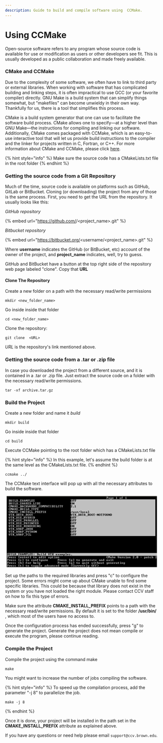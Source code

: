 ```yaml
---
description: Guide to build and compile software using  CCMake.
---
```


# Using CCMake

Open-source software refers to any program whose source code is available for use or modification as users or other developers see fit. This is usually developed as a public collaboration and made freely available.

### CMake and CCMake

Due to the complexity of some software, we often have to link to third party or external libraries. When working with software that has complicated building and linking steps, it is often impractical to use GCC (or your favorite compiler) directly. GNU Make is a build system that can simplify things somewhat, but "makefiles" can become unwieldy in their own way. Thankfully for us, there is a tool that simplifies this process.&#x20;

CMake is a build system generator that one can use to facilitate the software build process. CMake allows one to specify—at a higher level than GNU Make—the instructions for compiling and linking our software. Additionally, CMake comes packaged with CCMake, which is an easy-to-use interactive tool that  will let us  provide build instructions to the compiler and the linker for projects written in C, Fortran, or C++. For more information about CMake and CCMake, please click [here](https://cmake.org/).

{% hint style="info" %}
Make sure the source code  has a CMakeLists.txt file in the root folder
{% endhint %}

### Getting the source code from a Git Repository

Much of the time, source code is available on platforms such as  GitHub, GitLab or BitBucket. Cloning (or downloading) the project from any of those is the same process. First, you need to get the URL from the repository.  It usually looks like this:&#x20;

_GitHub repository_

{% embed url="https://github.com/<userrname>/<project_name>.git" %}

_Bitbucket repository_

{% embed url="https://bitbucket.org/<username/<project_name>.git" %}

Where **username** indicates the GitHub (or BitBucket, etc) account of the owner of the project, and **project\_name** indicates, well, try to guess.

GitHub and BitBucket have a button at the top right side of the repository web page labeled "clone". Copy that  **URL**

#### Clone The Repository

Create a new folder on a path with the necessary read/write permissions

```
mkdir <new_folder_name>
```

Go inside inside that folder

```
cd <new_folder_name>
```

Clone the repository:

```
git clone  <URL>
```

_URL_ is the repository's link mentioned above.

### Getting the source code from a .tar or .zip file

In case you downloaded the project from a different source, and it is contained in a .tar or .zip file. Just extract the source code on a folder with the necessary read/write permissions.&#x20;

```
tar -xf archive.tar.gz
```

### Build the Project

Create a new folder and name it _build_

```
mkdir build
```

Go inside inside that folder

```
cd build
```

Execute CCMake  pointing to the root folder which has a CMakeLists.txt file

{% hint style="info" %}
In this example, let's assume the build folder is at the same level as the CMakeLists.txt file.
{% endhint %}

```
ccmake ../
```

The CCMake text interface will pop up with all the necessary attributes to  build the software.

![](<../.gitbook/assets/image (1) (1) (1) (1) (1).png>)

Set up the paths to the required libraries and press "c" to  configure the project. Some errors might come up about CMake unable to find some specific libraries. This could be because that library does not exist in the system or you have not loaded the right module. Please contact CCV staff on how to fix this type of errors.

Make sure the attribute **CMAKE\_INSTALL\_PREFIX** points to a path with the necessary read/write permissions. By default it is set to the folder **/usr/bin/** , which most of the users have no access to.

Once the configuration process has ended successfully, press "g" to generate the project. Generate the project does not mean compile or execute the program, please continue reading.

### Compile the Project

Compile the project using the command make

```
make
```

You might want to increase the number of jobs compiling the software.

{% hint style="info" %}
To speed up the compilation process, add the parameter "-j 8" to parallelize the job.



```
make -j 8
```
{% endhint %}

Once it  is done, your project will be installed in the path set in the **CMAKE\_INSTALL\_PREFIX** attribute  as explained above.

If you have any questions or need help please email `support@ccv.brown.edu`.







